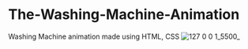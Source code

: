 # The-Washing-Machine-Animation
Washing Machine animation made using HTML, CSS
![127 0 0 1_5500_](https://github.com/shubham11602152/Washing-Machine/assets/34907170/1813fc59-5fc3-4a9a-b56b-2a3765e6b0e4)
